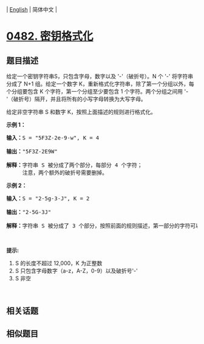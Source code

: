 
| [English](README_EN.md) | 简体中文 |
# [0482. 密钥格式化](https://leetcode-cn.com/problems/license-key-formatting/)
## 题目描述
<p>给定一个密钥字符串S，只包含字母，数字以及 &#39;-&#39;（破折号）。N 个 &#39;-&#39; 将字符串分成了 N+1 组。给定一个数字 K，重新格式化字符串，除了第一个分组以外，每个分组要包含 K 个字符，第一个分组至少要包含 1 个字符。两个分组之间用 &#39;-&#39;（破折号）隔开，并且将所有的小写字母转换为大写字母。</p>

<p>给定非空字符串 S 和数字 K，按照上面描述的规则进行格式化。</p>

<p><strong>示例 1：</strong></p>

<pre>
<strong>输入：</strong>S = &quot;5F3Z-2e-9-w&quot;, K = 4

<strong>输出：</strong>&quot;5F3Z-2E9W&quot;

<strong>解释：</strong>字符串 S 被分成了两个部分，每部分 4 个字符；
&nbsp;    注意，两个额外的破折号需要删掉。
</pre>

<p><strong>示例 2：</strong></p>

<pre>
<strong>输入：</strong>S = &quot;2-5g-3-J&quot;, K = 2

<strong>输出：</strong>&quot;2-5G-3J&quot;

<strong>解释：</strong>字符串 S 被分成了 3 个部分，按照前面的规则描述，第一部分的字符可以少于给定的数量，其余部分皆为 2 个字符。
</pre>

<p>&nbsp;</p>

<p><strong>提示:</strong></p>

<ol>
	<li>S 的长度不超过 12,000，K 为正整数</li>
	<li>S 只包含字母数字（a-z，A-Z，0-9）以及破折号&#39;-&#39;</li>
	<li>S 非空</li>
</ol>

<p>&nbsp;</p>

## 相关话题

## 相似题目

